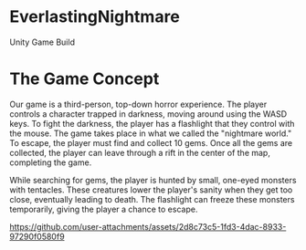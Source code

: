 # EverlastingNightmare
Unity Game Build
# The Game Concept
Our game is a third-person, top-down horror experience. The player controls a character trapped in darkness, moving around using the WASD keys. To fight the darkness, the player has a flashlight that they control with the mouse. The game takes place in what we called the "nightmare world." To escape, the player must find and collect 10 gems. Once all the gems are collected, the player can leave through a rift in the center of the map, completing the game.

While searching for gems, the player is hunted by small, one-eyed monsters with tentacles. These creatures lower the player's sanity when they get too close, eventually leading to death. The flashlight can freeze these monsters temporarily, giving the player a chance to escape.

https://github.com/user-attachments/assets/2d8c73c5-1fd3-4dac-8933-97290f0580f9

